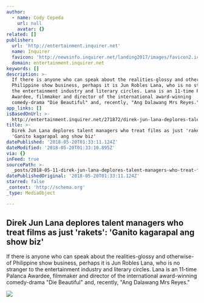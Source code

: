 ```yaml
---
author:
  - name: Cody Cepeda
    url: null
    avatar: {}
related: []
publisher:
  url: 'http://entertainment.inquirer.net'
  name: Inquirer
  favicon: 'http://newsinfo.inquirer.net/landing2017/images/favicon2.ico'
  domain: entertainment.inquirer.net
keywords: []
description: >-
  If there is anyone who can speak about the realities-glossy and otherwise-of
  Philippine show business, perhaps it is Jun Robles Lana, who is no stranger to
  the entertainment industry and literary circles. Lana is an 11-time Palanca
  Awardee, filmmaker and director of the international award-winning
  comedy-drama "Die Beautiful" and, recently, "Ang Dalawang Mrs Reyes."
app_links: []
isBasedOnUrl: >-
  http://entertainment.inquirer.net/271872/direk-jun-lana-deplores-talent-managers-who-treat-films-as-just-rakets-ganito-kagarapal-ang-showbiz
title: >-
  Direk Jun Lana deplores talent managers who treat films as just 'rakets':
  'Ganito kagarapal ang show biz'
datePublished: '2018-05-20T01:33:11.124Z'
dateModified: '2018-05-20T01:33:10.895Z'
via: {}
inFeed: true
sourcePath: >-
  _posts/2018-05-11-direk-jun-lana-deplores-talent-managers-who-treat-films-as-j.md
datePublishedOriginal: '2018-05-20T01:33:11.124Z'
starred: false
_context: 'http://schema.org'
_type: MediaObject

---
```

<article style=""><h1>Direk Jun Lana deplores talent managers who treat films as just 'rakets': 'Ganito kagarapal ang show biz'</h1><p>If there is anyone who can speak about the realities-glossy and otherwise-of Philippine show business, perhaps it is Jun Robles Lana, who is no stranger to the entertainment industry and literary circles. Lana is an 11-time Palanca Awardee, filmmaker and director of the international award-winning comedy-drama "Die Beautiful" and, recently, "Ang Dalawang Mrs Reyes."</p><img src="http://entertainment.inquirer.net/wp-content/blogs.dir/6/files/2012/09/Philippines-Indie-Oscars.jpg" /></article>